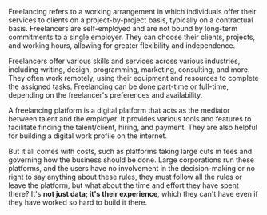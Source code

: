 Freelancing refers to a working arrangement in which individuals offer their services to clients on a project-by-project basis, typically on a contractual basis. Freelancers are self-employed and are not bound by long-term commitments to a single employer. They can choose their clients, projects, and working hours, allowing for greater flexibility and independence.

Freelancers offer various skills and services across various industries, including writing, design, programming, marketing, consulting, and more. They often work remotely, using their equipment and resources to complete the assigned tasks. Freelancing can be done part-time or full-time, depending on the freelancer's preferences and availability.

A freelancing platform is a digital platform that acts as the mediator between talent and the employer. It provides various tools and features to facilitate finding the talent/client, hiring, and payment. They are also helpful for building a digital work profile on the internet.

But it all comes with costs, such as platforms taking large cuts in fees and governing how the business should be done. Large corporations run these platforms, and the users have no involvement in the decision-making or no right to say anything about these rules, they must follow all the rules or leave the platform, but what about the time and effort they have spent there? It's **not just data; it's their experience**, which they can't have even if they have worked so hard to build it there.
